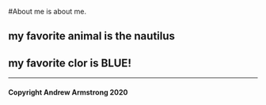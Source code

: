 #About me is about me.

## my favorite animal is the nautilus

## my favorite clor is **BLUE!**




___
#### Copyright Andrew Armstrong 2020



